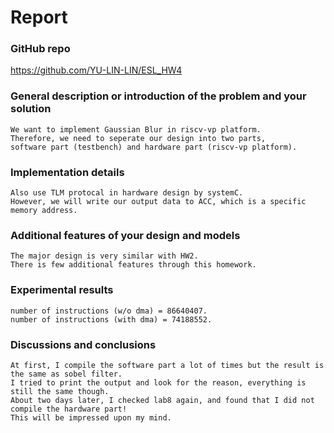 # Report

### GitHub repo
https://github.com/YU-LIN-LIN/ESL_HW4

### General description or introduction of the problem and your solution
	We want to implement Gaussian Blur in riscv-vp platform.  
    Therefore, we need to seperate our design into two parts,  
    software part (testbench) and hardware part (riscv-vp platform).    
	
### Implementation details
	Also use TLM protocal in hardware design by systemC.
    However, we will write our output data to ACC, which is a specific memory address.

### Additional features of your design and models
    The major design is very similar with HW2.  
    There is few additional features through this homework.
	

### Experimental results
	number of instructions (w/o dma) = 86640407.  
    number of instructions (with dma) = 74188552.  

### Discussions and conclusions
	At first, I compile the software part a lot of times but the result is the same as sobel filter.  
    I tried to print the output and look for the reason, everything is still the same though.  
    About two days later, I checked lab8 again, and found that I did not compile the hardware part!  
    This will be impressed upon my mind.  


	
	
